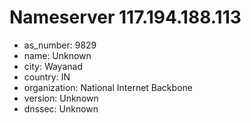 # Nameserver 117.194.188.113

* as_number: 9829
* name: Unknown
* city: Wayanad
* country: IN
* organization: National Internet Backbone
* version: Unknown
* dnssec: Unknown
